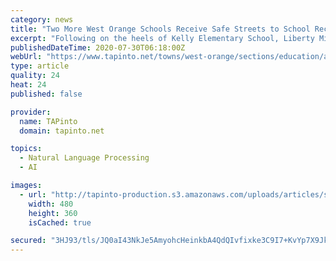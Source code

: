 ```yaml
---
category: news
title: "Two More West Orange Schools Receive Safe Streets to School Recognition"
excerpt: "Following on the heels of Kelly Elementary School, Liberty Middle School, and West Orange Township, Redwood and Washington Elementary Schools have received Gold and"
publishedDateTime: 2020-07-30T06:18:00Z
webUrl: "https://www.tapinto.net/towns/west-orange/sections/education/articles/two-more-west-orange-schools-receive-safe-streets-to-school-recognition"
type: article
quality: 24
heat: 24
published: false

provider:
  name: TAPinto
  domain: tapinto.net

topics:
  - Natural Language Processing
  - AI

images:
  - url: "http://tapinto-production.s3.amazonaws.com/uploads/articles/sa/facebook_9698fafd0c1d7e51efde_Safe_schools.jpg"
    width: 480
    height: 360
    isCached: true

secured: "3HJ93/tls/JQ0aI43NkJe5AmyohcHeinkbA4QdQIvfixke3C9I7+KvYp7X9Jk1tMhVfKCOYewKXQPmaShOuLsjW9T93LUnkxs5AOxvP3Z0JhuENjMkjb4lv+a2BFqlv32zF1id50wumDrGduJFjR8iYThVXEeAy1PXHzlDeksCaYIGFsHv4XhtcAEXrgoQ628M3k71YxTrqeeW4SfUXoGsIc9SL94cNc8jFU8oEZnIpZ/s57lp0NngjPq5AfPFt9skUXOq9QINg30nv9n+vE4nJpfBhIYn7YINhtJXubsbMBkRziVY4D8uaXgzM6X75BmgX+9k03KDuyFD+JoDQuvQ==;2MFPuneCAZWwdeE5MLE1Lg=="
---
```


